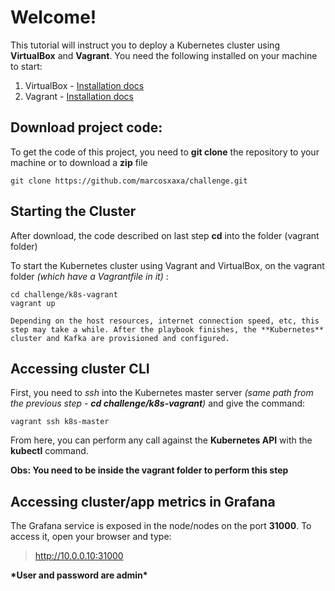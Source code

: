 # Welcome!

This tutorial will instruct you to deploy a Kubernetes cluster using **VirtualBox** and **Vagrant**.
You need the following installed on your machine to start:

1.  VirtualBox - [Installation docs](https://www.virtualbox.org/wiki/Downloads)
2.  Vagrant - [Installation docs](https://www.vagrantup.com/downloads)

## Download project code:

To get the code of this project, you need to **git clone** the repository to your machine or to download a **zip** file

```
git clone https://github.com/marcosxaxa/challenge.git
```

## Starting the Cluster

After download, the code described on last step **cd** into the folder (vagrant folder)

To start the Kubernetes cluster using Vagrant and VirtualBox, on the vagrant folder _(which have a Vagrantfile in it)_ :

```
cd challenge/k8s-vagrant
vagrant up
```

`Depending on the host resources, internet connection speed, etc, this step may take a while. After the playbook finishes, the **Kubernetes** cluster and Kafka are provisioned and configured.`

## Accessing cluster CLI

First, you need to _ssh_ into the Kubernetes master server _(same path from the previous step - **cd challenge/k8s-vagrant**)_ and give the command:

```
vagrant ssh k8s-master
```

From here, you can perform any call against the **Kubernetes API** with the **kubectl** command.

**Obs: You need to be inside the vagrant folder to perform this step**

## Accessing cluster/app metrics in Grafana

The Grafana service is exposed in the node/nodes on the port **31000**. To access it, open your browser and type:

> http://10.0.0.10:31000

**\*User and password are **admin**\***
